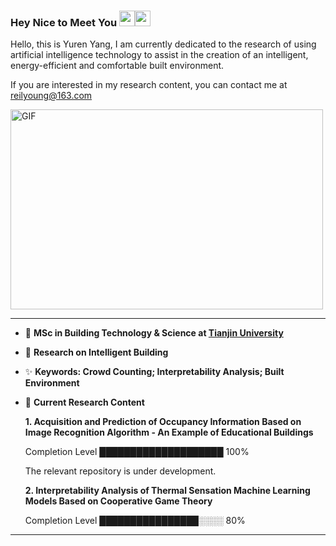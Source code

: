 ### Hey Nice to Meet You <img src="https://media.giphy.com/media/hvRJCLFzcasrR4ia7z/giphy.gif" width="25px"><img src="https://media.giphy.com/media/hvRJCLFzcasrR4ia7z/giphy.gif" width="25px">

Hello, this is Yuren Yang, I am currently dedicated to the research of using artificial intelligence technology to assist in the creation of an intelligent, energy-efficient and comfortable built environment.

If you are interested in my research content, you can contact me at reilyoung@163.com
<!--
**ReilYoung/ReilYoung** is a ✨ _special_ ✨ repository because its `README.md` (this file) appears on your GitHub profile.

Here are some ideas to get you started:

- 🔭 I’m currently working on ...
- 🌱 I’m currently learning ...
- 👯 I’m looking to collaborate on ...
- 🤔 I’m looking for help with ...
- 💬 Ask me about ...
- 📫 How to reach me: ...
- 😄 Pronouns: ...
- ⚡ Fun fact: ...
-->

  <img align="top" alt="GIF" src="https://github.com/ReilYoung/GIF/blob/main/img.gif?raw=true" width="500" height="320" />
  
  ___
  
- :school: __MSc in Building Technology & Science at [Tianjin University](http://www.tju.edu.cn/)__ 
- :bank: __Research on Intelligent Building__
- :sparkles: __Keywords: Crowd Counting; Interpretability Analysis; Built Environment__
- :book: __Current Research Content__

   __1. Acquisition and Prediction of Occupancy Information Based on Image Recognition Algorithm - An Example of Educational Buildings__ 
   
     Completion Level     ████████████████████  100%
     
     The relevant repository is under development.

   __2. Interpretability Analysis of Thermal Sensation Machine Learning Models Based on Cooperative Game Theory__
   
     Completion Level     ████████████████░░░░  80%

___
